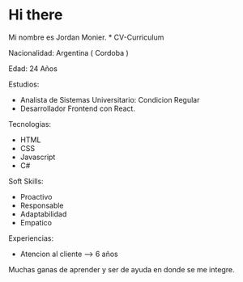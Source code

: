 # Hi there 
  Mi nombre es Jordan Monier.
    * CV-Curriculum
    
  Nacionalidad: 
    Argentina ( Cordoba )
  
  Edad: 24 Años

 Estudios: 
  * Analista de Sistemas Universitario: Condicion Regular
  * Desarrollador Frontend con React.

 Tecnologias: 
  * HTML
  * CSS
  * Javascript
  * C#

 Soft Skills: 
  * Proactivo
  * Responsable
  * Adaptabilidad
  * Empatico
 
 Experiencias:
  * Atencion al cliente --> 6 años
  
  Muchas ganas de aprender y ser de ayuda en donde se me integre.
